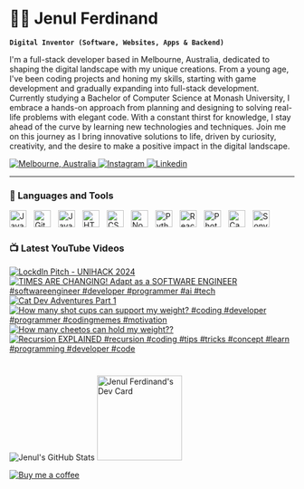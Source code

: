 # 👨‍💻 Jenul Ferdinand

**`Digital Inventor (Software, Websites, Apps & Backend)`**

I'm a full-stack developer based in Melbourne, Australia, dedicated to shaping the digital landscape with my unique creations. From a young age, I've been coding projects and honing my skills, starting with game development and gradually expanding into full-stack development. Currently studying a Bachelor of Computer Science at Monash University, I embrace a hands-on approach from planning and designing to solving real-life problems with elegant code. With a constant thirst for knowledge, I stay ahead of the curve by learning new technologies and techniques. Join me on this journey as I bring innovative solutions to life, driven by curiosity, creativity, and the desire to make a positive impact in the digital landscape.

<a href="https://g.co/kgs/JwKoL8" target="_blank">
        <img alt="Melbourne, Australia" title="Melbourne, Australia" src="https://custom-icon-badges.demolab.com/badge/Melbourne-AUS-green?style=for-the-badge&logo=location&logoColor=white"/>
</a> 
<a href="https://www.instagram.com/jenul_ferdinand" target="_blank">
        <img alt="Instagram" title="Instagram Profile Page" src="https://custom-icon-badges.demolab.com/badge/-Instagram-plum?style=for-the-badge&logo=icons8-instagram&logoColor=black"/>
</a> 
<a href="https://linkedin.com/in/jenul-ferdinand" target="_blank">
        <img alt="Linkedin" title="Linkedin" src="https://custom-icon-badges.demolab.com/badge/-Linkedin-blue?style=for-the-badge&logo=person-fill&logoColor=white"/>
</a> 

---

### 🧰 Languages and Tools

<img align="left" alt="Java" width="30px" style="padding-right:10px;" src="https://cdn.jsdelivr.net/gh/devicons/devicon/icons/java/java-original.svg"/>
<img align="left" alt="Git" width="30px" style="padding-right:10px;" src="https://cdn.jsdelivr.net/gh/devicons/devicon/icons/git/git-original.svg"/>
<img align="left" alt="JavaScript" width="30px" style="padding-right:10px;" src="https://cdn.jsdelivr.net/gh/devicons/devicon/icons/javascript/javascript-plain.svg"/>
<img align="left" alt="HTML" width="30px" style="padding-right:10px;" src="https://cdn.jsdelivr.net/gh/devicons/devicon/icons/html5/html5-plain.svg"/>
<img align="left" alt="CSS" width="30px" style="padding-right:10px;" src="https://cdn.jsdelivr.net/gh/devicons/devicon/icons/css3/css3-plain.svg"/>
<img align="left" alt="NodeJS" width="30px" style="padding-right:10px;" src="https://cdn.jsdelivr.net/gh/devicons/devicon/icons/nodejs/nodejs-original.svg" />
<img align="left" alt="Python" width="30px" style="padding-right:10px;" src="https://cdn.jsdelivr.net/gh/devicons/devicon/icons/python/python-plain.svg"/>
<img align="left" alt="React" title="React" width="30px" style="padding-right:10px;" src="https://cdn.jsdelivr.net/gh/devicons/devicon/icons/react/react-original.svg"/>
<img align="left" alt="Photoshop" title="Photoshop" width="30px" style="padding-right:10px;" src="https://cdn.jsdelivr.net/gh/devicons/devicon/icons/photoshop/photoshop-plain.svg"/>
<img align="left" alt="Capcut" title="Capcut" width="30px" style="padding-right:10px;" src="https://files.brandlogos.net/svg/PjKl3aKXeF/capcut-app-logo-GGPIBujH_brandlogos.net.svg"/>
<img align="left" alt="Sony Vegas Pro" title="Sony Vegas Pro" width="30px" style="padding-right:10px;" src="https://upload.wikimedia.org/wikipedia/commons/7/71/VEGAS_Pro_icon.png"/>

        
<br/>

#

### 📺 Latest YouTube Videos
<!-- BEGIN YOUTUBE-CARDS -->
[![LockdIn Pitch - UNIHACK 2024](https://ytcards.demolab.com/?id=uaHRGYcotuY&title=LockdIn+Pitch+-+UNIHACK+2024&lang=en&timestamp=1709445588&background_color=%230d1117&title_color=%23ffffff&stats_color=%23dedede&max_title_lines=1&width=250&border_radius=5 "LockdIn Pitch - UNIHACK 2024")](https://www.youtube.com/watch?v=uaHRGYcotuY)
[![TIMES ARE CHANGING! Adapt as a SOFTWARE ENGINEER #softwareengineer #developer #programmer #ai #tech](https://ytcards.demolab.com/?id=MxLThQga4UM&title=TIMES+ARE+CHANGING%21+Adapt+as+a+SOFTWARE+ENGINEER+%23softwareengineer+%23developer+%23programmer+%23ai+%23tech&lang=en&timestamp=1708649293&background_color=%230d1117&title_color=%23ffffff&stats_color=%23dedede&max_title_lines=1&width=250&border_radius=5 "TIMES ARE CHANGING! Adapt as a SOFTWARE ENGINEER #softwareengineer #developer #programmer #ai #tech")](https://www.youtube.com/watch?v=MxLThQga4UM)
[![Cat Dev Adventures Part 1](https://ytcards.demolab.com/?id=EYX0NWCWNUA&title=Cat+Dev+Adventures+Part+1&lang=en&timestamp=1705552057&background_color=%230d1117&title_color=%23ffffff&stats_color=%23dedede&max_title_lines=1&width=250&border_radius=5 "Cat Dev Adventures Part 1")](https://www.youtube.com/watch?v=EYX0NWCWNUA)
[![How many shot cups can support my weight? #coding #developer #programmer #codingmemes #motivation](https://ytcards.demolab.com/?id=8hzH87rXqFQ&title=How+many+shot+cups+can+support+my+weight%3F+%23coding+%23developer+%23programmer+%23codingmemes+%23motivation&lang=en&timestamp=1692060403&background_color=%230d1117&title_color=%23ffffff&stats_color=%23dedede&max_title_lines=1&width=250&border_radius=5 "How many shot cups can support my weight? #coding #developer #programmer #codingmemes #motivation")](https://www.youtube.com/watch?v=8hzH87rXqFQ)
[![How many cheetos can hold my weight??](https://ytcards.demolab.com/?id=YX1-elgx0BM&title=How+many+cheetos+can+hold+my+weight%3F%3F&lang=en&timestamp=1691644940&background_color=%230d1117&title_color=%23ffffff&stats_color=%23dedede&max_title_lines=1&width=250&border_radius=5 "How many cheetos can hold my weight??")](https://www.youtube.com/watch?v=YX1-elgx0BM)
[![Recursion EXPLAINED #recursion #coding #tips #tricks #concept #learn #programming #developer #code](https://ytcards.demolab.com/?id=yDjdA_LUdaA&title=Recursion+EXPLAINED+%23recursion+%23coding+%23tips+%23tricks+%23concept+%23learn+%23programming+%23developer+%23code&lang=en&timestamp=1691583106&background_color=%230d1117&title_color=%23ffffff&stats_color=%23dedede&max_title_lines=1&width=250&border_radius=5 "Recursion EXPLAINED #recursion #coding #tips #tricks #concept #learn #programming #developer #code")](https://www.youtube.com/watch?v=yDjdA_LUdaA)
<!-- END YOUTUBE-CARDS -->

#

![Jenul's GitHub Stats](https://github-readme-stats.vercel.app/api?username=jenul-ferdinand&show_icons=true&theme=aura)
<a href="https://app.daily.dev/jenul_ferdinand"><img src="https://api.daily.dev/devcards/532fb97540bb4aebb0472fae0144bcad.png?r=tx4" width="150" alt="Jenul Ferdinand's Dev Card"/></a>
  
[![Buy me a coffee](https://custom-icon-badges.demolab.com/badge/-Buy_me_a_coffee-FF5E5B?style=for-the-badge&logo=kofi&logoColor=white)](https://www.buymeacoffee.com/jenul_ferdinand "Buy me a coffee")

<br/>


